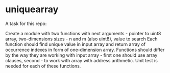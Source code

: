 # uniquearray

A task for this repo:

Create a module with two functions with next arguments - pointer to uint8 array, two-dimensions sizes - n and m (also uint8), value to search
Each function should find unique value in input array and return array of occurrence indexes in form of one-dimension array.
Functions should differ by the way they are working with input array - first one should use array clauses, second - to work with array with address arithmetic.
Unit test is needed for each of these functions.
